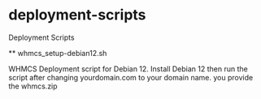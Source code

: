 # deployment-scripts
Deployment Scripts

** whmcs_setup-debian12.sh

WHMCS Deployment script for Debian 12. Install Debian 12 then run the script after changing yourdomain.com to your domain name. you provide the whmcs.zip


